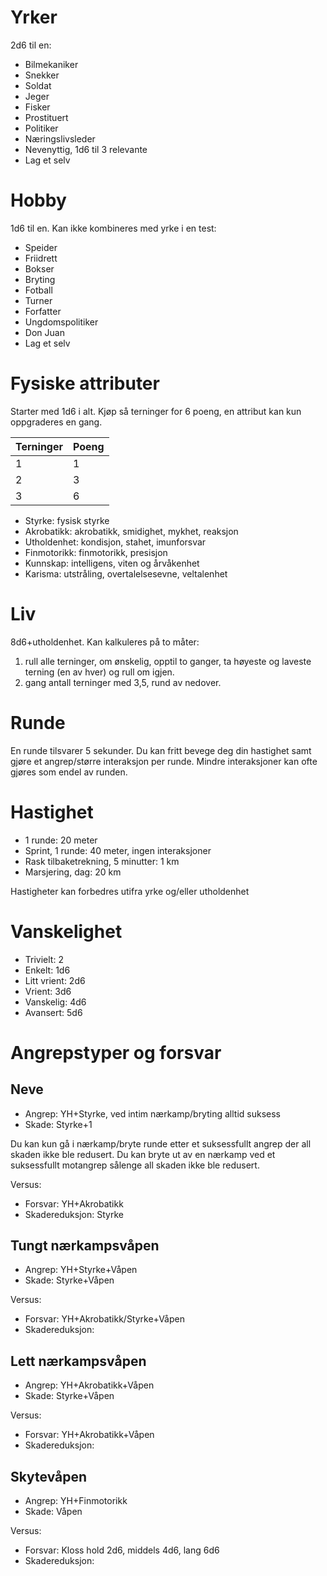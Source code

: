 # Yrker

2d6 til en:

- Bilmekaniker
- Snekker
- Soldat
- Jeger
- Fisker
- Prostituert
- Politiker
- Næringslivsleder
- Nevenyttig, 1d6 til 3 relevante
- Lag et selv

# Hobby

1d6 til en. Kan ikke kombineres med yrke i en test:

- Speider
- Friidrett
- Bokser
- Bryting
- Fotball
- Turner
- Forfatter
- Ungdomspolitiker
- Don Juan
- Lag et selv

# Fysiske attributer

Starter med 1d6 i alt. Kjøp så terninger for 6 poeng, en attribut kan kun oppgraderes en gang.

| Terninger | Poeng |
|-----------|-------|
|         1 |     1 |
|         2 |     3 |
|         3 |     6 |

- Styrke: fysisk styrke
- Akrobatikk: akrobatikk, smidighet, mykhet, reaksjon
- Utholdenhet: kondisjon, stahet, imunforsvar
- Finmotorikk: finmotorikk, presisjon
- Kunnskap: intelligens, viten og årvåkenhet
- Karisma: utstråling, overtalelsesevne, veltalenhet

# Liv

8d6+utholdenhet. Kan kalkuleres på to måter:

1. rull alle terninger, om ønskelig, opptil to ganger, ta høyeste og laveste terning (en av hver) og rull om igjen.
2. gang antall terninger med 3,5, rund av nedover.


# Runde

En runde tilsvarer 5 sekunder. Du kan fritt bevege deg din hastighet samt gjøre et angrep/større interaksjon per runde. Mindre interaksjoner kan ofte gjøres som endel av runden.


# Hastighet

- 1 runde: 20 meter
- Sprint, 1 runde: 40 meter, ingen interaksjoner
- Rask tilbaketrekning, 5 minutter: 1 km
- Marsjering, dag: 20 km

Hastigheter kan forbedres utifra yrke og/eller utholdenhet

# Vanskelighet

- Trivielt: 2
- Enkelt: 1d6
- Litt vrient: 2d6
- Vrient: 3d6
- Vanskelig: 4d6
- Avansert: 5d6


# Angrepstyper og forsvar
## Neve

- Angrep: YH+Styrke, ved intim nærkamp/bryting alltid suksess
- Skade: Styrke+1

Du kan kun gå i nærkamp/bryte runde etter et suksessfullt angrep der all skaden ikke ble redusert. Du kan bryte ut av en nærkamp ved et suksessfullt motangrep sålenge all skaden ikke ble redusert.

Versus:

- Forsvar: YH+Akrobatikk
- Skadereduksjon: Styrke


## Tungt nærkampsvåpen

- Angrep: YH+Styrke+Våpen
- Skade: Styrke+Våpen

Versus:

- Forsvar: YH+Akrobatikk/Styrke+Våpen
- Skadereduksjon:


## Lett nærkampsvåpen

- Angrep: YH+Akrobatikk+Våpen
- Skade: Styrke+Våpen

Versus:

- Forsvar: YH+Akrobatikk+Våpen
- Skadereduksjon:


## Skytevåpen

- Angrep: YH+Finmotorikk
- Skade: Våpen

Versus:

- Forsvar: Kloss hold 2d6, middels 4d6, lang 6d6
- Skadereduksjon: 
